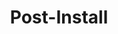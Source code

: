 ---
categories: ["POTD"]
tags: ["docs"] 
title: "Post-Install"
linkTitle: "Post-Install"
weight: 3
description: >
  Words
---
